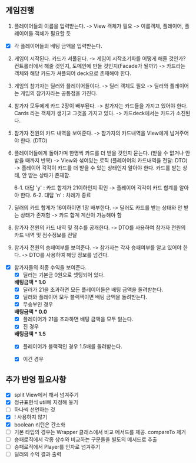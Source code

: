## 게임진행
1. 플레이어들의 이름을 입력받는다.
   -> View 객체가 필요
   -> 이름객체, 플레이어, 플레이어들 객체가 필요할 듯
- [x] 각 플레이어들의 배팅 금액을 입력받는다. 
2. 게임이 시작된다. 카드가 셔풀된다.
   -> 게임이 시작초기화를 어떻게 해줄 것인가? 컨트롤러에서 해줄 것인지, 도메인에 만들 것인지(Facade가 될까?)
   -> 카드라는 객체와 해당 카드가 셔플되어 deck으로 존재해야 한다.

3. 게임의 참가자는 딜러와 플레이어들이다.
   -> 딜러 객체도 필요
   -> 딜러와 플레이어는 게임의 참가자라는 공통점을 가진다.

4. 참가자 모두에게 카드 2장이 배부된다.
   -> 참가자는 카드들을 가지고 있어야 한다. Cards 라는 객체가 생기고 그것을 가지고 있다.
   -> 카드deck에서는 카드가 소진된다.

5. 참가자 전원의 카드 내역을 보여준다.
   -> 참가자의 카드내역을 View에게 넘겨주어야 한다. (DTO)

6. 플레이어들에게 돌아가며 한명씩 카드를 더 받을 것인지 묻는다. (받을 수 없거나 안 받을 때까지 반복)
   -> View와 섞여있는 로직 (플레이어의 카드내역을 전달: DTO)
   -> 플레이어 각각이 카드를 더 받을 수 있는 상태인지 알아야 한다. 카드를 받는 상태, 안 받는 상태가 존재함.

    6-1. 대답 'y' : 카드 합계가 21이하인지 확인
    -> 플레이어 각각이 카드 합계를 알아야 한다.
    6-2. 대답 'n' : 차례가 종료

7. 딜러의 카드 합계가 16이하이면 1장 배부한다.
   -> 딜러도 카드를 받는 상태와 안 받는 상태가 존재함
   -> 카드 합계 계산이 가능해야 함

8. 참가자 전원의 카드 내역 및 점수를 공개한다.
   -> DTO를 사용하여 참가자 전원의 카드 내역 및 점수정보를 전달

9. 참가자 전원의 승패여부를 보여준다.
   -> 참가자는 각자 승패여부를 알고 있어야 한다.
   -> DTO를 사용하여 해당 정보를 넘긴다.

- [x] 참가자들의 최종 수익을 보여준다.
   - [x] 딜러는 기본금 0원으로 셋팅되어 있다.
     
   **배팅금액 * 1.0**
   - [x] 딜러가 21을 초과하면 모든 플레이어들은 배팅 금액을 돌려받는다. 
   - [x] 딜러와 플레이어 모두 블랙잭이면 배팅 금액을 돌려받는다. 
   - [x] 무승부인 경우
     
   **배팅금액 * 0.0**
   - [x] 플레이어가 21을 초과하면 배팅 금액을 모두 잃는다.
   - [x] 진 경우    
    
   **배팅금액 * 1.5**
   - [x] 플레이어가 블랙잭인 경우 1.5배를 돌려받는다.
   - [x] 이긴 경우
   

## 추가 반영 필요사항
- [x] split View에서 해서 넘겨주기
- [x] 정규표현식 util에 지정해 놓기
- [ ] 하나씩 선언하는 것
- [x] ! 사용하지 않기
- [x] boolean 리턴은 간소화
- [ ] 기본 타입의 경우는 Wrapper 클래스에서 비교 메서드를 제공. compareTo 제거
- [ ] 승패로직에서 각종 상수와 비교하는 구문들을 별도의 메서드로 추출
- [ ] 승패로직에서 Player를 인자로 넘겨주기
- [ ] 딜러의 수익 결과 출력